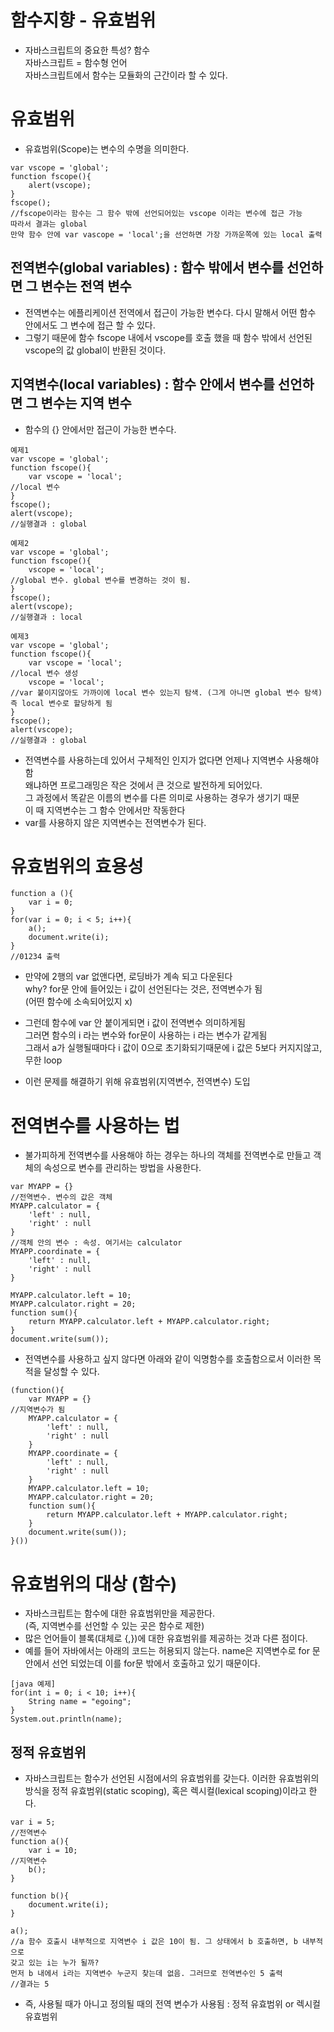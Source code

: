함수지향 - 유효범위
===================

* 자바스크립트의 중요한 특성? 함수   
자바스크립트 = 함수형 언어      
자바스크립트에서 함수는 모듈화의 근간이라 할 수 있다.

# 유효범위
* 유효범위(Scope)는 변수의 수명을 의미한다.
```
var vscope = 'global';
function fscope(){
    alert(vscope);
}
fscope();
//fscope이라는 함수는 그 함수 밖에 선언되어있는 vscope 이라는 변수에 접근 가능
따라서 결과는 global
만약 함수 안에 var vascope = 'local';을 선언하면 가장 가까운쪽에 있는 local 출력
```

## 전역변수(global variables) : 함수 밖에서 변수를 선언하면 그 변수는 전역 변수
* 전역변수는 에플리케이션 전역에서 접근이 가능한 변수다. 다시 말해서 어떤 함수 안에서도 그 변수에 접근 할 수 있다.
* 그렇기 때문에 함수 fscope 내에서 vscope를 호출 했을 때 함수 밖에서 선언된 vscope의 값 global이 반환된 것이다.

## 지역변수(local variables) : 함수 안에서 변수를 선언하면 그 변수는 지역 변수
* 함수의 {} 안에서만 접근이 가능한 변수다.

```
예제1
var vscope = 'global';
function fscope(){
    var vscope = 'local';
//local 변수 
}
fscope();
alert(vscope);
//실행결과 : global
```
```
예제2
var vscope = 'global';
function fscope(){
    vscope = 'local';
//global 변수. global 변수를 변경하는 것이 됨.
}
fscope();
alert(vscope);
//실행결과 : local
```
```
예제3
var vscope = 'global';
function fscope(){
    var vscope = 'local';
//local 변수 생성
    vscope = 'local';
//var 붙이지않아도 가까이에 local 변수 있는지 탐색. (그게 아니면 global 변수 탐색)
즉 local 변수로 할당하게 됨
}
fscope();
alert(vscope);
//실행결과 : global
```

* 전역변수를 사용하는데 있어서 구체적인 인지가 없다면 언제나 지역변수 사용해야함   
왜냐하면 프로그래밍은 작은 것에서 큰 것으로 발전하게 되어있다.    
그 과정에서 똑같은 이름의 변수를 다른 의미로 사용하는 경우가 생기기 때문   
이 때 지역변수는 그 함수 안에서만 작동한다   
* var를 사용하지 않은 지역변수는 전역변수가 된다.

# 유효범위의 효용성
```
function a (){
    var i = 0; 
}
for(var i = 0; i < 5; i++){
    a();
    document.write(i);
}
//01234 출력
```

* 만약에 2행의 var 없앤다면, 로딩바가 계속 되고 다운된다   
why? for문 안에 들어있는 i 값이 선언된다는 것은, 전역변수가 됨   
(어떤 함수에 소속되어있지 x)

* 그런데 함수에 var 안 붙이게되면 i 값이 전역변수 의미하게됨   
그러면 함수의 i 라는 변수와 for문이 사용하는 i 라는 변수가 같게됨   
그래서 a가 실행될때마다 i 값이 0으로 초기화되기때문에 i 값은 5보다 커지지않고, 무한 loop   

* 이런 문제를 해결하기 위해 유효범위(지역변수, 전역변수) 도입

# 전역변수를 사용하는 법
* 불가피하게 전역변수를 사용해야 하는 경우는 하나의 객체를 전역변수로 만들고 객체의 속성으로 변수를 관리하는 방법을 사용한다.
```
var MYAPP = {}
//전역변수. 변수의 값은 객체
MYAPP.calculator = {
    'left' : null,
    'right' : null
}
//객체 안의 변수 : 속성. 여기서는 calculator
MYAPP.coordinate = {
    'left' : null,
    'right' : null
}
 
MYAPP.calculator.left = 10;
MYAPP.calculator.right = 20;
function sum(){
    return MYAPP.calculator.left + MYAPP.calculator.right;
}
document.write(sum());
```

* 전역변수를 사용하고 싶지 않다면 아래와 같이 익명함수를 호출함으로서 이러한 목적을 달성할 수 있다.
```
(function(){
    var MYAPP = {}
//지역변수가 됨
    MYAPP.calculator = {
        'left' : null,
        'right' : null
    }
    MYAPP.coordinate = {
        'left' : null,
        'right' : null
    }
    MYAPP.calculator.left = 10;
    MYAPP.calculator.right = 20;
    function sum(){
        return MYAPP.calculator.left + MYAPP.calculator.right;
    }
    document.write(sum());
}())
```

# 유효범위의 대상 (함수)
* 자바스크립트는 함수에 대한 유효범위만을 제공한다.   
(즉, 지역변수를 선언할 수 있는 곳은 함수로 제한)
* 많은 언어들이 블록(대체로 {,})에 대한 유효범위를 제공하는 것과 다른 점이다.
* 예를 들어 자바에서는 아래의 코드는 허용되지 않는다. name은 지역변수로 for 문 안에서 선언 되었는데 이를 for문 밖에서 호출하고 있기 때문이다.
```
[java 예제]
for(int i = 0; i < 10; i++){
    String name = "egoing";
}
System.out.println(name);
```

## 정적 유효범위
* 자바스크립트는 함수가 선언된 시점에서의 유효범위를 갖는다. 이러한 유효범위의 방식을 정적 유효범위(static scoping), 혹은 렉시컬(lexical scoping)이라고 한다. 
```
var i = 5;
//전역변수
function a(){
    var i = 10;
//지역변수
    b();
}
 
function b(){
    document.write(i);
}
 
a();
//a 함수 호출시 내부적으로 지역변수 i 값은 10이 됨. 그 상태에서 b 호출하면, b 내부적으로
갖고 있는 i는 누가 될까? 
먼저 b 내에서 i라는 지역변수 누군지 찾는데 없음. 그러므로 전역변수인 5 출력
//결과는 5
```
* 즉, 사용될 때가 아니고 정의될 때의 전역 변수가 사용됨 : 정적 유효범위 or 렉시컬 유효범위
